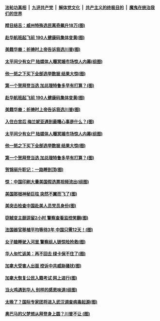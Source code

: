 ####  [法轮功真相](../../../../basic/blob/master/README.md?t=12020601) &nbsp;|&nbsp; [九评共产党](../../../../9ping.md/blob/master/README.md?t=12020601) &nbsp;|&nbsp; [解体党文化](../../../../jtdwh.md/blob/master/README.md?t=12020601)  &nbsp;|&nbsp; [共产主义的终极目的](../../../../gczydzjmd.md/blob/master/README.md?t=12020601) &nbsp;|&nbsp; [魔鬼在统治我们的世界](../../../../mgztzwmdsj.md/blob/master/README.md?t=12020601) 

#### [瞠目结舌：威州特殊选民离奇飙升18万(图)](../pages/p3/954391.md?t=12020601) 

#### [赴华航班起飞前 190人健康码集体变黄(图)](../pages/p3/954389.md?t=12020601) 

#### [美籍华裔：祈祷时上帝告诉我选川普(图)](../pages/p3/954383.md?t=12020601) 

#### [太平间少有女尸 陆媒体人曝冥婚市场惊人内幕(组图)](../pages/p3/954260.md?t=12020601) 

#### [他一怒之下买下全部选举数据 结果大惊(图)](../pages/p3/954276.md?t=12020601) 

#### [第一个贺拜登当选 加总理特鲁多早有打算？(图)](../pages/p3/954282.md?t=12020601) 

#### [赴华航班起飞前 190人健康码集体变黄(图)](../pages/p3/954389.md?t=12020601) 

#### [美籍华裔：祈祷时上帝告诉我选川普(图)](../pages/p3/954383.md?t=12020601) 

#### [入住白宫后 梅兰妮亚遇到最糟心事是什么？(图)](../pages/p3/954357.md?t=12020601) 

#### [太平间少有女尸 陆媒体人曝冥婚市场惊人内幕(组图)](../pages/p3/954260.md?t=12020601) 

#### [他一怒之下买下全部选举数据 结果大惊(图)](../pages/p3/954276.md?t=12020601) 

#### [第一个贺拜登当选 加总理特鲁多早有打算？(图)](../pages/p3/954282.md?t=12020601) 

#### [贺锦丽升职记：一路睡到顶(图)](../pages/p3/954252.md?t=12020601) 

#### [惊：中国印刷大量美国假选票视频流出(组图)](../pages/p3/954253.md?t=12020601) 

#### [美国那根神秘巨柱 突然不翼而飞了(图)](../pages/p3/954246.md?t=12020601) 

#### [美突击检查中国赴美人员党员身份(图)](../pages/p3/954217.md?t=12020601) 

#### [窃贼变主厨逗留2小时 警察查看监控笑翻(图)](../pages/p3/954196.md?t=12020601) 


#### [法国器官移植平均等待3年 中国只需12天！(图)](../pages/p3/954127.md?t=12020601) 

#### [女子瞌睡驶入河里 警察组人链惊险抢救(图)](../pages/p3/954130.md?t=12020601) 

#### [华人匆忙返美：再不回去 绿卡保不住了(图)](../pages/p3/954122.md?t=12020601) 

#### [加拿大受害人出面 控诉中共威胁骚扰(图)](../pages/p3/954125.md?t=12020601) 

#### [加拿大恢复公民入籍考试 网上进行(图)](../pages/p3/954124.md?t=12020601) 

#### [当火鸡遇到华人 别样的感恩味道(组图)](../pages/p3/954082.md?t=12020601) 

#### [太晚了？国际专家团将进入武汉调查病毒起源(图)](../pages/p3/954001.md?t=12020601) 

#### [奥巴马的父梦想从拜登身上圆？川普不让 (图)](../pages/p3/953497.md?t=12020601) 

